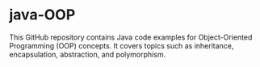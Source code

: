 # java-OOP
This GitHub repository contains Java code examples for Object-Oriented Programming (OOP) concepts. It covers topics such as inheritance, encapsulation, abstraction, and polymorphism.
